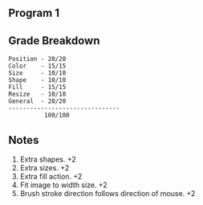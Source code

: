 Program 1
---------

Grade Breakdown
---------------

    Position - 20/20
    Color    - 15/15
    Size     - 10/10
    Shape    - 10/10 
    Fill     - 15/15 
    Resize   - 10/10
    General  - 20/20
    -------------------------------
              100/100

Notes
-----
1. Extra shapes. +2
2. Extra sizes. +2
3. Extra fill action. +2
4. Fit image to width size. +2
6. Brush stroke direction follows direction of mouse. +2
